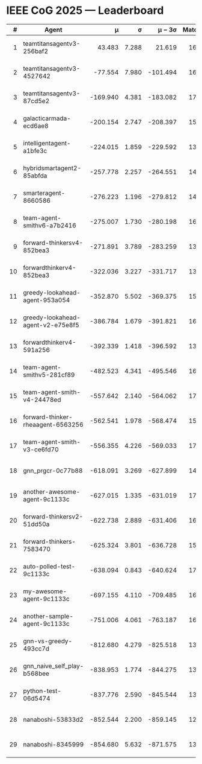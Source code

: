 # IEEE CoG 2025 — Leaderboard

| # | Agent | μ | σ | μ − 3σ | Matches | Updated |
|---:|---|---:|---:|---:|---:|---|
| 1 | teamtitansagentv3-256baf2 | 43.483 | 7.288 | 21.619 | 16916 | 2025-08-23 20:22 |
| 2 | teamtitansagentv3-4527642 | -77.554 | 7.980 | -101.494 | 16310 | 2025-08-23 20:22 |
| 3 | teamtitansagentv3-87cd5e2 | -169.940 | 4.381 | -183.082 | 17546 | 2025-08-23 20:22 |
| 4 | galacticarmada-ecd6ae8 | -200.154 | 2.747 | -208.397 | 15340 | 2025-08-23 20:22 |
| 5 | intelligentagent-a1bfe3c | -224.015 | 1.859 | -229.592 | 13917 | 2025-08-23 20:22 |
| 6 | hybridsmartagent2-85abfda | -257.778 | 2.257 | -264.551 | 14293 | 2025-08-23 20:22 |
| 7 | smarteragent-8660586 | -276.223 | 1.196 | -279.812 | 14126 | 2025-08-23 20:22 |
| 8 | team-agent-smithv6-a7b2416 | -275.007 | 1.730 | -280.198 | 16440 | 2025-08-23 20:22 |
| 9 | forward-thinkersv4-852bea3 | -271.891 | 3.789 | -283.259 | 13329 | 2025-08-23 20:22 |
| 10 | forwardthinkerv4-852bea3 | -322.036 | 3.227 | -331.717 | 13551 | 2025-08-23 20:22 |
| 11 | greedy-lookahead-agent-953a054 | -352.870 | 5.502 | -369.375 | 15570 | 2025-08-23 20:22 |
| 12 | greedy-lookahead-agent-v2-e75e8f5 | -386.784 | 1.679 | -391.821 | 16590 | 2025-08-23 20:22 |
| 13 | forwardthinkerv4-591a256 | -392.339 | 1.418 | -396.592 | 13632 | 2025-08-23 20:22 |
| 14 | team-agent-smithv5-281cf89 | -482.523 | 4.341 | -495.546 | 16240 | 2025-08-23 20:22 |
| 15 | team-agent-smith-v4-24478ed | -557.642 | 2.140 | -564.062 | 17002 | 2025-08-23 20:22 |
| 16 | forward-thinker-rheaagent-6563256 | -562.541 | 1.978 | -568.474 | 15668 | 2025-08-23 20:22 |
| 17 | team-agent-smith-v3-ce6fd70 | -556.355 | 4.226 | -569.033 | 17682 | 2025-08-23 20:22 |
| 18 | gnn_prgcr-0c77b88 | -618.091 | 3.269 | -627.899 | 14740 | 2025-08-23 20:22 |
| 19 | another-awesome-agent-9c1133c | -627.015 | 1.335 | -631.019 | 17380 | 2025-08-23 20:22 |
| 20 | forward-thinkersv2-51dd50a | -622.738 | 2.889 | -631.406 | 16048 | 2025-08-23 20:22 |
| 21 | forward-thinkers-7583470 | -625.324 | 3.801 | -636.728 | 15260 | 2025-08-23 20:22 |
| 22 | auto-polled-test-9c1133c | -638.094 | 0.843 | -640.624 | 17020 | 2025-08-23 20:22 |
| 23 | my-awesome-agent-9c1133c | -697.155 | 4.110 | -709.485 | 16480 | 2025-08-23 20:22 |
| 24 | another-sample-agent-9c1133c | -751.006 | 4.061 | -763.187 | 16680 | 2025-08-23 20:22 |
| 25 | gnn-vs-greedy-493cc7d | -812.680 | 4.279 | -825.518 | 13280 | 2025-08-23 20:22 |
| 26 | gnn_naive_self_play-b568bee | -838.953 | 1.774 | -844.275 | 13200 | 2025-08-23 20:22 |
| 27 | python-test-06d5474 | -837.776 | 2.590 | -845.544 | 13350 | 2025-08-23 20:22 |
| 28 | nanaboshi-53833d2 | -852.544 | 2.200 | -859.145 | 12760 | 2025-08-23 20:22 |
| 29 | nanaboshi-8345999 | -854.680 | 5.632 | -871.575 | 13870 | 2025-08-23 20:22 |
